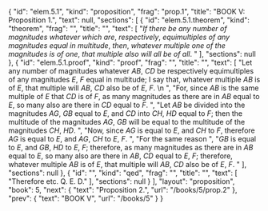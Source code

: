 {
  "id": "elem.5.1",
  "kind": "proposition",
  "frag": "prop.1",
  "title": "BOOK V: Proposition 1.",
  "text": null,
  "sections": [
    {
      "id": "elem.5.1.theorem",
      "kind": "theorem",
      "frag": "",
      "title": "",
      "text": [
        "<var>If there be any number of magnitudes whatever which are</var>, <var>respectively</var>, <var>equimultiples of any magnitudes equal in multitude</var>, <var>then</var>, <var>whatever multiple one of the magnitudes is of one</var>, <var>that multiple also will all be of all</var>. "
      ],
      "sections": null
    },
    {
      "id": "elem.5.1.proof",
      "kind": "proof",
      "frag": "",
      "title": "",
      "text": [
        "Let any number of magnitudes whatever <var>AB</var>, <var>CD</var> be respectively equimultiples of any magnitudes <var>E</var>, <var>F</var> equal in multitude; I say that, whatever multiple <var>AB</var> is of <var>E</var>, that multiple will <var>AB</var>, <var>CD</var> also be of <var>E</var>, <var>F</var>. \n      ",
        "For, since <var>AB</var> is the same multiple of <var>E</var> that <var>CD</var> is of <var>F</var>, as many magnitudes as there are in <var>AB</var> equal to <var>E</var>, so many also are there in <var>CD</var> equal to <var>F</var>. ",
        "Let <var>AB</var> be divided into the magnitudes <var>AG</var>, <var>GB</var> equal to <var>E</var>, and <var>CD</var> into <var>CH</var>, <var>HD</var> equal to <var>F</var>; then the multitude of the magnitudes <var>AG</var>, <var>GB</var> will be equal to the multitude of the magnitudes <var>CH</var>, <var>HD</var>. ",
        "Now, since <var>AG</var> is equal to <var>E</var>, and <var>CH</var> to <var>F</var>, therefore <var>AG</var> is equal to <var>E</var>, and <var>AG</var>, <var>CH</var> to <var>E</var>, <var>F</var>. ",
        "For the same reason ",
        "<var>GB</var> is equal to <var>E</var>, and <var>GB</var>, <var>HD</var> to <var>E</var>, <var>F</var>; therefore, as many magnitudes as there are in <var>AB</var> equal to <var>E</var>, so many also are there in <var>AB</var>, <var>CD</var> equal to <var>E</var>, <var>F</var>; therefore, whatever multiple <var>AB</var> is of <var>E</var>, that multiple will <var>AB</var>, <var>CD</var> also be of <var>E</var>, <var>F</var>. "
      ],
      "sections": null
    },
    {
      "id": "",
      "kind": "qed",
      "frag": "",
      "title": "",
      "text": [
        "Therefore etc. Q. E. D."
      ],
      "sections": null
    }
  ],
  "layout": "proposition",
  "book": 5,
  "next": {
    "text": "Proposition 2.",
    "url": "/books/5/prop.2"
  },
  "prev": {
    "text": "BOOK V",
    "url": "/books/5"
  }
}
